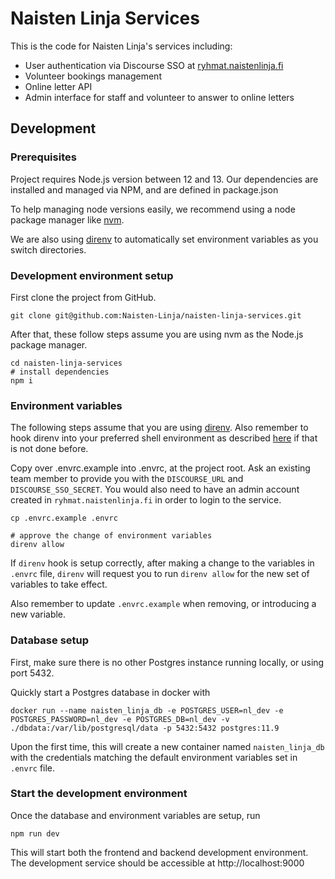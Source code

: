 # Naisten Linja Services

This is the code for Naisten Linja's services including:

- User authentication via Discourse SSO at [ryhmat.naistenlinja.fi](https://ryhmat.naistenlinja.fi)
- Volunteer bookings management
- Online letter API
- Admin interface for staff and volunteer to answer to online letters

## Development

### Prerequisites

Project requires Node.js version between 12 and 13. Our dependencies are installed and managed via NPM, and are defined in package.json

To help managing node versions easily, we recommend using a node package manager like [nvm](https://github.com/nvm-sh/nvm).

We are also using [direnv](https://direnv.net/) to automatically set environment variables as you switch directories.

### Development environment setup

First clone the project from GitHub.

```shell
git clone git@github.com:Naisten-Linja/naisten-linja-services.git
```

After that, these follow steps assume you are using nvm as the Node.js package manager.

```shell
cd naisten-linja-services
# install dependencies
npm i
```

### Environment variables

The following steps assume that you are using [direnv](https://direnv.net/). Also remember to hook direnv into your preferred shell environment as described [here](https://direnv.net/docs/hook.html) if that is not done before.

Copy over .envrc.example into .envrc, at the project root. Ask an existing team member to provide you with the `DISCOURSE_URL` and `DISCOURSE_SSO_SECRET`. You would also need to have an admin account created in `ryhmat.naistenlinja.fi` in order to login to the service.

```shell
cp .envrc.example .envrc

# approve the change of environment variables
direnv allow
```

If `direnv` hook is setup correctly, after making a change to the variables in `.envrc` file, `direnv` will request you to run `direnv allow` for the new set of variables to take effect.

Also remember to update `.envrc.example` when removing, or introducing a new variable.


### Database setup

First, make sure there is no other Postgres instance running locally, or using port 5432.

Quickly start a Postgres database in docker with

```
docker run --name naisten_linja_db -e POSTGRES_USER=nl_dev -e POSTGRES_PASSWORD=nl_dev -e POSTGRES_DB=nl_dev -v ./dbdata:/var/lib/postgresql/data -p 5432:5432 postgres:11.9
```

Upon the first time, this will create a new container named `naisten_linja_db` with the credentials matching the default environment variables set in `.envrc` file.

### Start the development environment

Once the database and environment variables are setup, run

```
npm run dev
```

This will start both the frontend and backend development environment. The development service should be accessible at http://localhost:9000
